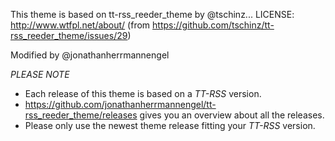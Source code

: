 This theme is based on tt-rss_reeder_theme by @tschinz...
LICENSE: http://www.wtfpl.net/about/ (from https://github.com/tschinz/tt-rss_reeder_theme/issues/29)

Modified by @jonathanherrmannengel


*PLEASE NOTE*
* Each release of this theme is based on a *TT-RSS* version. 
* https://github.com/jonathanherrmannengel/tt-rss_reeder_theme/releases gives you an overview about all the releases.
* Please only use the newest theme release fitting your *TT-RSS* version.
